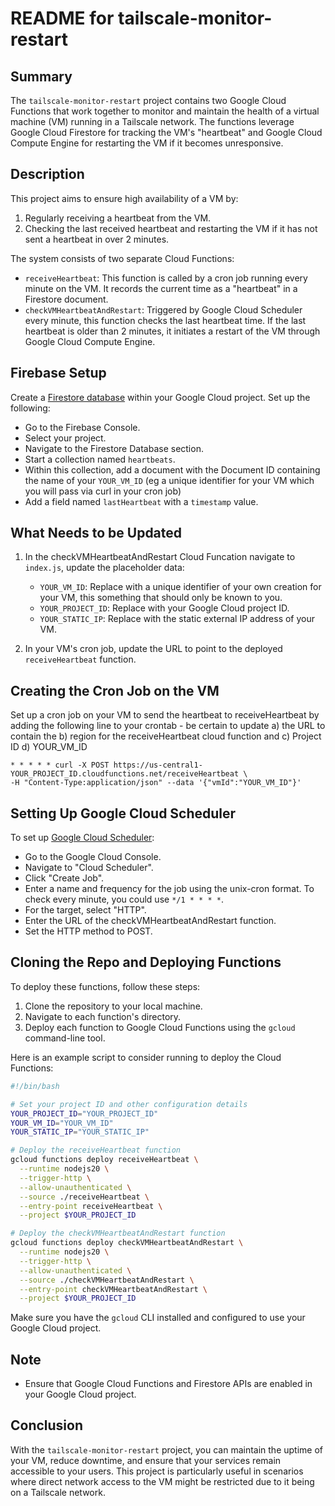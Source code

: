 # README for tailscale-monitor-restart

## Summary
The `tailscale-monitor-restart` project contains two Google Cloud Functions that work together to monitor and maintain the health of a virtual machine (VM) running in a Tailscale network. The functions leverage Google Cloud Firestore for tracking the VM's "heartbeat" and Google Cloud Compute Engine for restarting the VM if it becomes unresponsive.

## Description
This project aims to ensure high availability of a VM by:

1. Regularly receiving a heartbeat from the VM.
2. Checking the last received heartbeat and restarting the VM if it has not sent a heartbeat in over 2 minutes.

The system consists of two separate Cloud Functions:

- `receiveHeartbeat`: This function is called by a cron job running every minute on the VM. It records the current time as a "heartbeat" in a Firestore document.
- `checkVMHeartbeatAndRestart`: Triggered by Google Cloud Scheduler every minute, this function checks the last heartbeat time. If the last heartbeat is older than 2 minutes, it initiates a restart of the VM through Google Cloud Compute Engine.

## Firebase Setup
Create a [Firestore database](https://console.cloud.google.com/firestore/databases) within your Google Cloud project. Set up the following:
- Go to the Firebase Console.
- Select your project.
- Navigate to the Firestore Database section.
- Start a collection named `heartbeats`.
- Within this collection, add a document with the Document ID containing the name of your `YOUR_VM_ID` (eg a unique identifier for your VM which you will pass via curl in your cron job)
- Add a field named `lastHeartbeat` with a `timestamp` value.

## What Needs to be Updated
1. In the checkVMHeartbeatAndRestart Cloud Funcation navigate to `index.js`, update the placeholder data:
   - `YOUR_VM_ID`: Replace with a unique identifier of your own creation for your VM, this something that should only be known to you.
   - `YOUR_PROJECT_ID`: Replace with your Google Cloud project ID.
   - `YOUR_STATIC_IP`: Replace with the static external IP address of your VM.

2. In your VM's cron job, update the URL to point to the deployed `receiveHeartbeat` function.

## Creating the Cron Job on the VM
Set up a cron job on your VM to send the heartbeat to receiveHeartbeat by adding the following line to your crontab - be certain to update a) the URL to contain the b) region for the receiveHeartbeat cloud function and c) Project ID d) YOUR_VM_ID

```
* * * * * curl -X POST https://us-central1-YOUR_PROJECT_ID.cloudfunctions.net/receiveHeartbeat \
-H "Content-Type:application/json" --data '{"vmId":"YOUR_VM_ID"}'
```

## Setting Up Google Cloud Scheduler
To set up [Google Cloud Scheduler](https://cloud.google.com/scheduler):
- Go to the Google Cloud Console.
- Navigate to "Cloud Scheduler".
- Click "Create Job".
- Enter a name and frequency for the job using the unix-cron format. To check every minute, you could use `*/1 * * * *`.
- For the target, select "HTTP".
- Enter the URL of the checkVMHeartbeatAndRestart function.
- Set the HTTP method to POST.

## Cloning the Repo and Deploying Functions
To deploy these functions, follow these steps:

1. Clone the repository to your local machine.
2. Navigate to each function's directory.
3. Deploy each function to Google Cloud Functions using the `gcloud` command-line tool.

Here is an example script to consider running to deploy the Cloud Functions:

```bash
#!/bin/bash

# Set your project ID and other configuration details
YOUR_PROJECT_ID="YOUR_PROJECT_ID"
YOUR_VM_ID="YOUR_VM_ID"
YOUR_STATIC_IP="YOUR_STATIC_IP"

# Deploy the receiveHeartbeat function
gcloud functions deploy receiveHeartbeat \
  --runtime nodejs20 \
  --trigger-http \
  --allow-unauthenticated \
  --source ./receiveHeartbeat \
  --entry-point receiveHeartbeat \
  --project $YOUR_PROJECT_ID

# Deploy the checkVMHeartbeatAndRestart function
gcloud functions deploy checkVMHeartbeatAndRestart \
  --runtime nodejs20 \
  --trigger-http \
  --allow-unauthenticated \
  --source ./checkVMHeartbeatAndRestart \
  --entry-point checkVMHeartbeatAndRestart \
  --project $YOUR_PROJECT_ID
```

Make sure you have the `gcloud` CLI installed and configured to use your Google Cloud project.

## Note
- Ensure that Google Cloud Functions and Firestore APIs are enabled in your Google Cloud project.

## Conclusion
With the `tailscale-monitor-restart` project, you can maintain the uptime of your VM, reduce downtime, and ensure that your services remain accessible to your users. This project is particularly useful in scenarios where direct network access to the VM might be restricted due to it being on a Tailscale network.
